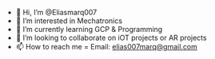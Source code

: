 - 👋 Hi, I’m @Eliasmarq007
- 👀 I’m interested in Mechatronics
- 🌱 I’m currently learning GCP & Programming
- 💞️ I’m looking to collaborate on iOT projects or AR projects
- 📫 How to reach me = Email: elias007marq@gmail.com

<!---
Eliasmarq007/Eliasmarq007 is a ✨ special ✨ repository because its `README.md` (this file) appears on your GitHub profile.
You can click the Preview link to take a look at your changes.
--->
